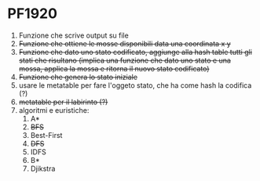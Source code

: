 # PF1920
1. Funzione che scrive output su file
2. ~~Funzione che ottiene le mosse disponibili data una coordinata x y~~
3. ~~Funzione che dato uno stato codificato, aggiunge alla hash table tutti gli stati che risultano (implica una funzione che dato uno stato e una mossa, applica la mossa e ritorna il nuovo stato codificato)~~
4. ~~Funzione che genera lo stato iniziale~~
5. usare le metatable per fare l'oggeto stato, che ha come hash la codifica (?)
6. ~~metatable per il labirinto (?)~~
7. algoritmi e euristiche:
    1. A*
    2. ~~BFS~~
    3. Best-First
    4. ~~DFS~~
    5. IDFS
    6. B*
    7. Djikstra
